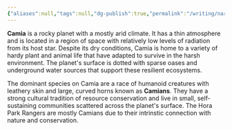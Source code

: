 ```yaml
---
{"aliases":null,"tags":null,"dg-publish":true,"permalink":"/writing/narrative/locations/minor-worlds/camia/","dgPassFrontmatter":true}
---
```



**Camia** is a rocky planet with a mostly arid climate. It has a thin atmosphere and is located in a region of space with relatively low levels of radiation from its host star. Despite its dry conditions, Camia is home to a variety of hardy plant and animal life that have adapted to survive in the harsh environment. The planet's surface is dotted with sparse oases and underground water sources that support these resilient ecosystems. 

The dominant species on Camia are a race of humanoid creatures with leathery skin and large, curved horns known as **Camians**. They have a strong cultural tradition of resource conservation and live in small, self-sustaining communities scattered across the planet's surface. The Hora Park Rangers are mostly Camians due to their intrinstic connection with nature and conservation.